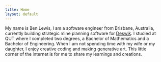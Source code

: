 ```yaml
---
title: Home
layout: default
---
```


My name is Ben Lewis, I am a software engineer from Brisbane, Australia, currently building strategic mine planning software for [Deswik](https://www.deswik.com/). I studied at QUT where I completed two degrees, a Bachelor of Mathematics and a Bachelor of Engineering. When I am not spending time with my wife or my daughter, I enjoy creative coding and making generative art. This little corner of the internet is for me to share my learnings and creations.

